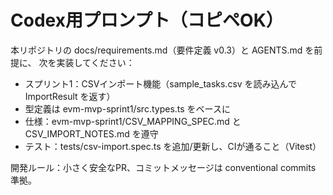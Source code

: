 # Codex用プロンプト（コピペOK）
本リポジトリの docs/requirements.md（要件定義 v0.3）と AGENTS.md を前提に、
次を実装してください：

- スプリント1：CSVインポート機能（sample_tasks.csv を読み込んで ImportResult を返す）
- 型定義は evm-mvp-sprint1/src.types.ts をベースに
- 仕様：evm-mvp-sprint1/CSV_MAPPING_SPEC.md と CSV_IMPORT_NOTES.md を遵守
- テスト：tests/csv-import.spec.ts を追加/更新し、CIが通ること（Vitest）

開発ルール：小さく安全なPR、コミットメッセージは conventional commits 準拠。
